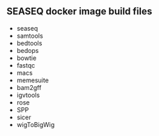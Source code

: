## SEASEQ docker image build files

- seaseq 
- samtools
- bedtools
- bedops
- bowtie
- fastqc
- macs
- memesuite
- bam2gff
- igvtools
- rose
- SPP
- sicer
- wigToBigWig
